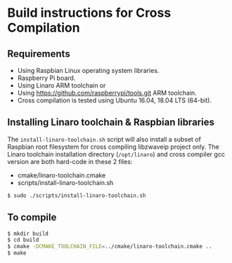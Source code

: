 # Build instructions for Cross Compilation

## Requirements

* Using Raspbian Linux operating system libraries.
* Raspberry Pi board.
* Using Linaro ARM toolchain or
* Using https://github.com/raspberrypi/tools.git ARM toolchain.
* Cross compilation is tested using Ubuntu 16.04, 18.04 LTS (64-bit).

## Installing Linaro toolchain & Raspbian libraries

The `install-linaro-toolchain.sh` script will also install a subset of Raspbian root filesystem for cross compiling libzwaveip project only.
The Linaro toolchain installation directory (`/opt/linaro`) and cross compiler gcc version are both hard-code in these 2 files:

* cmake/linaro-toolchain.cmake
* scripts/install-linaro-toolchain.sh

```bash
$ sudo ./scripts/install-linaro-toolchain.sh
```

## To compile

```bash
$ mkdir build
$ cd build
$ cmake -DCMAKE_TOOLCHAIN_FILE=../cmake/linaro-toolchain.cmake ..
$ make
```
